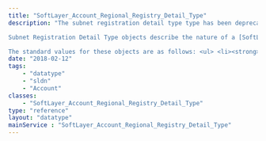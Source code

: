 ```yaml
---
title: "SoftLayer_Account_Regional_Registry_Detail_Type"
description: "The subnet registration detail type type has been deprecated. 

Subnet Registration Detail Type objects describe the nature of a [SoftLayer_Account_Regional_Registry_Detail](/reference/datatypes/SoftLayer_Account_Regional_Registry_Detail) object. 

The standard values for these objects are as follows: <ul> <li><strong>NETWORK</strong> - The detail object represents the information for a [SoftLayer_Network_Subnet](/reference/datatypes/SoftLayer_Network_Subnet)</li> <li><strong>NETWORK6</strong> - The detail object represents the information for an [SoftLayer_Network_Subnet_Version6](/reference/datatypes/SoftLayer_Network_Subnet_Version6)</li> <li><strong>PERSON</strong> - The detail object represents the information for a customer with the RIR</li> </ul> "
date: "2018-02-12"
tags:
    - "datatype"
    - "sldn"
    - "Account"
classes:
    - "SoftLayer_Account_Regional_Registry_Detail_Type"
type: "reference"
layout: "datatype"
mainService : "SoftLayer_Account_Regional_Registry_Detail_Type"
---
```

